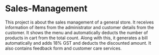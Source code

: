 # Sales-Management
This project is about the sales management of a general store. It receives information of items from the administrator and customer details from the customer. It shows the menu and automatically deducts the number of products in cart from the total count. Along with this, it generates a bill automatically and adds 18% GST and deducts the discounted amount. It also contains feedback form and customer care services.

